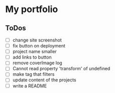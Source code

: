 # My portfolio

## ToDos

- [ ] change site screenshot
- [ ] fix button on deployment
- [ ] project name smaller
- [ ] add links to button
- [ ] remove coverImage log
- [ ] Cannot read property 'transform' of undefined
- [ ] make tag that filters
- [ ] update content of the projects
- [ ] write a README
